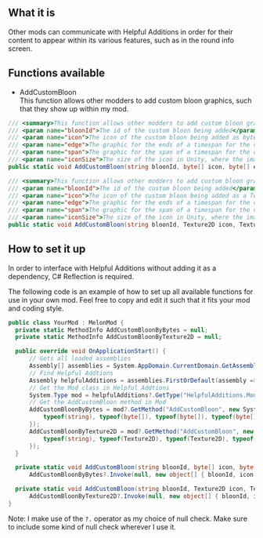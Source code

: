 ## What it is

Other mods can communicate with Helpful Additions in order for their content to appear within its various features, such as in the round info screen.

## Functions available

* AddCustomBloon\
This function allows other modders to add custom bloon graphics, such that they show up within my mod.
```csharp
/// <summary>This function allows other modders to add custom bloon graphics in the form of bytes from an image file.</summary>
/// <param name="bloonId">The id of the custom bloon being added</param>
/// <param name="icon">The icon of the custom bloon being added as bytes from an image file</param>
/// <param name="edge">The graphic for the ends of a timespan for the custom bloon as bytes from an image file</param>
/// <param name="span">The graphic for the span of a timespan for the custom bloon as bytes from an image file</param>
/// <param name="iconSize">The size of the icon in Unity, where the image size is the original, and 200 is the maximum recommended size</param>
public static void AddCustomBloon(string bloonId, byte[] icon, byte[] edge, byte[] span, Vector2? iconSize = null);

/// <summary>This function allows other modders to add custom bloon graphics in the form of a Texture2D.</summary>
/// <param name="bloonId">The id of the custom bloon being added</param>
/// <param name="icon">The icon of the custom bloon being added as a Texture2D</param>
/// <param name="edge">The graphic for the ends of a timespan for the custom bloon as a Texture2D</param>
/// <param name="span">The graphic for the span of a timespan for the custom bloon as a Texture2D</param>
/// <param name="iconSize">The size of the icon in Unity, where the image size is the original, and 200 is the maximum recommended size</param>
public static void AddCustomBloon(string bloonId, Texture2D icon, Texture2D edge, Texture2D span, Vector2? iconSize = null);
```

## How to set it up

In order to interface with Helpful Additions without adding it as a dependency, C# Reflection is required.

The following code is an example of how to set up all available functions for use in your own mod.
Feel free to copy and edit it such that it fits your mod and coding style.

```csharp
public class YourMod : MelonMod {
  private static MethodInfo AddCustomBloonByBytes = null;
  private static MethodInfo AddCustomBloonByTexture2D = null;

  public override void OnApplicationStart() {
      // Gets all loaded assemblies
      Assembly[] assemblies = System.AppDomain.CurrentDomain.GetAssemblies();
      // Find Helpful Addtions
      Assembly helpfulAdditions = assemblies.FirstOrDefault(assembly => assembly.GetName().Name.Equals("Helpful Additions"));
      // Get the Mod class in Helpful Addtions
      System.Type mod = helpfulAdditions?.GetType("HelpfulAdditions.Mod");
      // Get the AddCustomBloon method in Mod
      AddCustomBloonByBytes = mod?.GetMethod("AddCustomBloon", new System.Type[] {
          typeof(string), typeof(byte[]), typeof(byte[]), typeof(byte[]), typeof(Vector2?)
      });
      AddCustomBloonByTexture2D = mod?.GetMethod("AddCustomBloon", new System.Type[] {
          typeof(string), typeof(Texture2D), typeof(Texture2D), typeof(Texture2D), typeof(Vector2?)
      });
  }

  private static void AddCustomBloon(string bloonId, byte[] icon, byte[] edge, byte[] span, Vector2? iconSize = null) =>
      AddCustomBloonByBytes?.Invoke(null, new object[] { bloonId, icon, edge, span, iconSize });

  private static void AddCustomBloon(string bloonId, Texture2D icon, Texture2D edge, Texture2D span, Vector2? iconSize = null) =>
      AddCustomBloonByTexture2D?.Invoke(null, new object[] { bloonId, icon, edge, span, iconSize });
}
```
Note: I make use of the `?.` operator as my choice of null check. Make sure to include some kind of null check wherever I use it.

